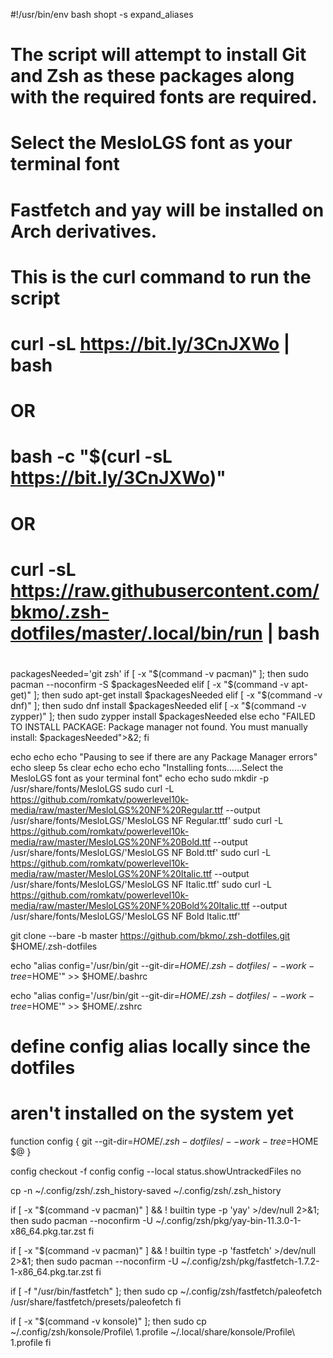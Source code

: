 #!/usr/bin/env bash
shopt -s expand_aliases
#
# The script will attempt to install Git and Zsh as these packages along with the required fonts are required.
# Select the MesloLGS font as your terminal font
# Fastfetch and yay will be installed on Arch derivatives.

# This is the curl command to run the script
#
# curl -sL https://bit.ly/3CnJXWo | bash
#
# OR
#
# bash -c "$(curl -sL https://bit.ly/3CnJXWo)"
#
# OR
#
#
# curl -sL https://raw.githubusercontent.com/bkmo/.zsh-dotfiles/master/.local/bin/run | bash
#
packagesNeeded='git zsh'
if [ -x "$(command -v pacman)" ]; then sudo pacman --noconfirm -S $packagesNeeded
elif [ -x "$(command -v apt-get)" ]; then sudo apt-get install $packagesNeeded
elif [ -x "$(command -v dnf)" ];     then sudo dnf install $packagesNeeded
elif [ -x "$(command -v zypper)" ];  then sudo zypper install $packagesNeeded
else echo "FAILED TO INSTALL PACKAGE: Package manager not found. You must manually install: $packagesNeeded">&2; fi

echo
echo
echo "Pausing to see if there are any Package Manager errors"
echo
sleep 5s
clear
echo
echo
echo "Installing fonts......Select the MesloLGS font as your terminal font"
echo
echo
sudo mkdir -p /usr/share/fonts/MesloLGS
sudo curl -L https://github.com/romkatv/powerlevel10k-media/raw/master/MesloLGS%20NF%20Regular.ttf --output /usr/share/fonts/MesloLGS/'MesloLGS NF Regular.ttf'
sudo curl -L https://github.com/romkatv/powerlevel10k-media/raw/master/MesloLGS%20NF%20Bold.ttf --output /usr/share/fonts/MesloLGS/'MesloLGS NF Bold.ttf'
sudo curl -L https://github.com/romkatv/powerlevel10k-media/raw/master/MesloLGS%20NF%20Italic.ttf --output /usr/share/fonts/MesloLGS/'MesloLGS NF Italic.ttf'
sudo curl -L https://github.com/romkatv/powerlevel10k-media/raw/master/MesloLGS%20NF%20Bold%20Italic.ttf --output /usr/share/fonts/MesloLGS/'MesloLGS NF Bold Italic.ttf'

git clone --bare -b master https://github.com/bkmo/.zsh-dotfiles.git $HOME/.zsh-dotfiles

echo "alias config='/usr/bin/git --git-dir=$HOME/.zsh-dotfiles/ --work-tree=$HOME'" >> $HOME/.bashrc

echo "alias config='/usr/bin/git --git-dir=$HOME/.zsh-dotfiles/ --work-tree=$HOME'" >> $HOME/.zshrc
# define config alias locally since the dotfiles
# aren't installed on the system yet
function config {
   git --git-dir=$HOME/.zsh-dotfiles/ --work-tree=$HOME $@
}

config checkout -f
config config --local status.showUntrackedFiles no

cp -n ~/.config/zsh/.zsh_history-saved ~/.config/zsh/.zsh_history

if [ -x "$(command -v pacman)" ] && ! builtin type -p 'yay' >/dev/null 2>&1; then
    sudo pacman --noconfirm -U ~/.config/zsh/pkg/yay-bin-11.3.0-1-x86_64.pkg.tar.zst
fi

if [ -x "$(command -v pacman)" ] && ! builtin type -p 'fastfetch' >/dev/null 2>&1; then
    sudo pacman --noconfirm -U ~/.config/zsh/pkg/fastfetch-1.7.2-1-x86_64.pkg.tar.zst
  fi

if [ -f "/usr/bin/fastfetch" ]; then sudo cp ~/.config/zsh/fastfetch/paleofetch /usr/share/fastfetch/presets/paleofetch
fi

if [ -x "$(command -v konsole)" ]; then sudo cp ~/.config/zsh/konsole/Profile\ 1.profile ~/.local/share/konsole/Profile\ 1.profile
fi

